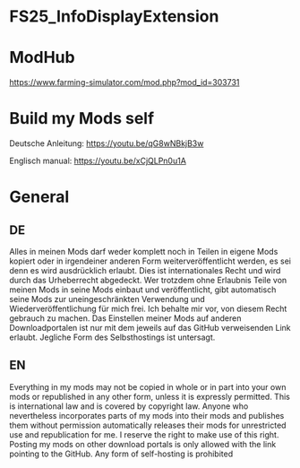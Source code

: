 # FS25_InfoDisplayExtension

# ModHub
https://www.farming-simulator.com/mod.php?mod_id=303731

# Build my Mods self
Deutsche Anleitung: https://youtu.be/qG8wNBkjB3w

Englisch manual: https://youtu.be/xCjQLPn0u1A

# General
## DE
Alles in meinen Mods darf weder komplett noch in Teilen in eigene Mods kopiert oder in irgendeiner anderen Form weiterveröffentlicht werden, es sei denn es wird ausdrücklich erlaubt.
Dies ist internationales Recht und wird durch das Urheberrecht abgedeckt. Wer trotzdem ohne Erlaubnis Teile von meinen Mods in seine Mods einbaut und veröffentlicht, gibt automatisch seine Mods zur uneingeschränkten Verwendung und Wiederveröffentlichung für mich frei. Ich behalte mir vor, von diesem Recht gebrauch zu machen.
Das Einstellen meiner Mods auf anderen Downloadportalen ist nur mit dem jeweils auf das GitHub verweisenden Link erlaubt.
Jegliche Form des Selbsthostings ist untersagt.

## EN
Everything in my mods may not be copied in whole or in part into your own mods or republished in any other form, unless it is expressly permitted.
This is international law and is covered by copyright law. Anyone who nevertheless incorporates parts of my mods into their mods and publishes them without permission automatically releases their mods for unrestricted use and republication for me. I reserve the right to make use of this right.
Posting my mods on other download portals is only allowed with the link pointing to the GitHub.
Any form of self-hosting is prohibited
